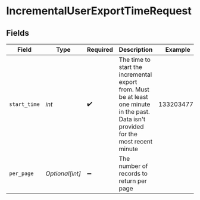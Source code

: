 # IncrementalUserExportTimeRequest


## Fields

| Field                                                                                                                                  | Type                                                                                                                                   | Required                                                                                                                               | Description                                                                                                                            | Example                                                                                                                                |
| -------------------------------------------------------------------------------------------------------------------------------------- | -------------------------------------------------------------------------------------------------------------------------------------- | -------------------------------------------------------------------------------------------------------------------------------------- | -------------------------------------------------------------------------------------------------------------------------------------- | -------------------------------------------------------------------------------------------------------------------------------------- |
| `start_time`                                                                                                                           | *int*                                                                                                                                  | :heavy_check_mark:                                                                                                                     | The time to start the incremental export from. Must be at least one minute in the past. Data isn't provided for the most recent minute | 1332034771                                                                                                                             |
| `per_page`                                                                                                                             | *Optional[int]*                                                                                                                        | :heavy_minus_sign:                                                                                                                     | The number of records to return per page                                                                                               |                                                                                                                                        |
